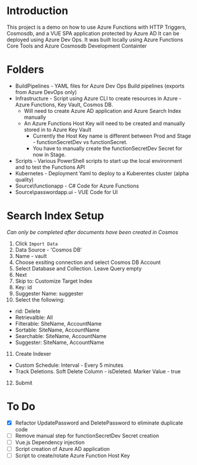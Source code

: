 # Introduction 
This project is a demo on how to use Azure Functions with HTTP Triggers, Cosmosdb, and a VUE SPA application protected by Azure AD
It can be deployed using Azure Dev Ops.
It was built locally using Azure Functions Core Tools and Azure Cosmosdb Development Containter

# Folders
* BuildPipelines - YAML files for Azure Dev Ops Build pipelines (exports from Azure DevOps only)
* Infrastructure - Script using Azure CLI to create resources in Azure - Azure Functions, Key Vault, Cosmos DB.  
    * Will need to create Azure AD application and Azure Search Index manually
    * An Azure Functions Host Key will need to be created and manually stored in to Azure Key Vault
      * Currently the Host Key name is different between Prod and Stage - functionSecretDev vs functionSecret. 
      * You have to manually create the functionSecretDev Secret for now in Stage. 
* Scripts - Various PowerShell scripts to start up the local environment and to test the Functions API
* Kubernetes - Deployment Yaml to deploy to a Kuberentes cluster (alpha quality)
* Source\functionapp - C# Code for Azure Functions
* Source\passwordapp.ui - VUE Code for UI

# Search Index Setup
_Can only be completed after documents have been created in Cosmos_
1. Click `Import Data`
2. Data Source - 'Cosmos DB'
3. Name - vault
4. Choose exsiting connection and select Cosmos DB Account
5. Select Database and Collection. Leave Query empty
6. Next
7. Skip to: Customize Target Index
8. Key: id
9. Suggester Name: suggester
10. Select the following:
   * rid: Delete
   * Retrievalble: All
   * Filterable: SiteName, AccountName
   * Sortable:  SiteName, AccountName
   * Searchable: SiteName, AccountName
   * Suggester: SiteName, AccountName
11. Create Indexer
   * Custom Schedule: Interval - Every 5 minutes
   * Track Deletions. Soft Delete Column - isDeleted. Marker Value - true
12. Submit


# To Do
- [X] Refactor UpdatePassword and DeletePassword to eliminate duplicate code
- [ ] Remove manual step for functionSecretDev Secret creation
- [ ] Vue.js Dependency injection
- [ ] Script creation of Azure AD application
- [ ] Script to create/rotate Azure Function Host Key